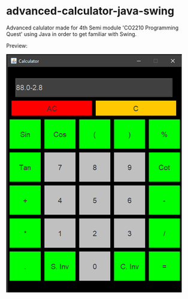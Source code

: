# advanced-calculator-java-swing

Advanced calulator made for 4th Semi module 'CO2210 Programming Quest' using Java in order to get familiar with Swing. 

Preview:


![Model](./img/preview.png)